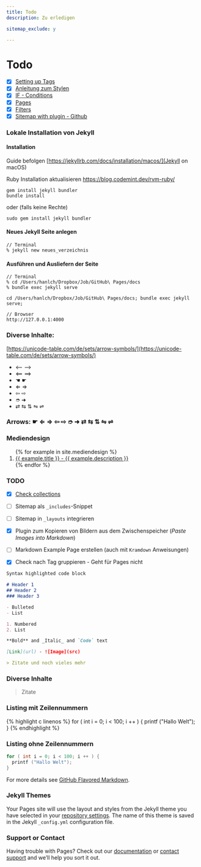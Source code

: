 ```yaml
---
title: Todo
description: Zu erledigen

sitemap_exclude: y

---
```



# Todo

- [x] [Setting up Tags](https://idratherbewriting.com/documentation-theme-jekyll/mydoc_tags.html)
- [x] [Anleitung zum Stylen](https://aregsar.com/blog/2019/how-to-customize-your-github-pages-blog-layout-in-five-minutes/)
- [x] [IF - Conditions](https://idratherbewriting.com/documentation-theme-jekyll/mydoc_conditional_logic.html)
- [x] [Pages](https://idratherbewriting.com/documentation-theme-jekyll/mydoc_pages.html)
- [x] [Filters](https://blog.webjeda.com/jekyll-filters/)
- [x] [Sitemap with plugin - Github](https://github.com/allejo/jekyll-toc)

### Lokale Installation von Jekyll

#### Installation
Guide befolgen
[https://jekyllrb.com/docs/installation/macos/](Jekyll on macOS)

Ruby Installation aktualisieren
https://blog.codemint.dev/rvm-ruby/

```
gem install jekyll bundler
bundle install
```
oder (falls keine Rechte)
```
sudo gem install jekyll bundler
```


#### Neues Jekyll Seite anlegen
```
// Terminal
% jekyll new neues_verzeichnis
```


#### Ausführen und Ausliefern der Seite
```
// Terminal
% cd /Users/hanlch/Dropbox/Job/GitHub\ Pages/docs
% bundle exec jekyll serve

cd /Users/hanlch/Dropbox/Job/GitHub\ Pages/docs; bundle exec jekyll serve;
```

```
// Browser
http://127.0.0.1:4000
```



### Diverse Inhalte:

[https://unicode-table.com/de/sets/arrow-symbols/](https://unicode-table.com/de/sets/arrow-symbols/)

* ⟵ ⟶
* ⟸ ⟹
* ☚ ☛
* ⇐ ⇒
* ⇦ ⇨
* ➮ ➜
* ⇄ ⇆ ⇅ ⇋ ⇌

### Arrows: ☛ ⇐ ⇒ ⇦ ⇨ ➮ ➜ ⇄ ⇆ ⇅ ⇋ ⇌



### Mediendesign
<ol>
{% for example in site.mediendesign %}
<li><a href="{{ example.url }}">
{{ example.title }} - {{ example.description }}
</a></li>
{% endfor %}
</ol>


### TODO

- [x] [Check collections](https://jekyllrb.com/docs/collections/)
- [ ] Sitemap als `_includes`-Snippet 
- [ ] Sitemap in `_layouts` integrieren
- [x] Plugin zum Kopieren von Bildern aus dem Zwischenspeicher (*Paste Images into Markdown*)
- [ ] Markdown Example Page erstellen (auch mit `Kramdown` Anweisungen)
- [x] Check nach Tag gruppieren - Geht für Pages nicht


```markdown
Syntax highlighted code block

# Header 1
## Header 2
### Header 3

- Bulleted
- List

1. Numbered
2. List

**Bold** and _Italic_ and `Code` text

[Link](url) - ![Image](src)

> Zitate und noch vieles mehr
```

### Diverse Inhalte

> Zitate




### Listing mit Zeilennummern
{% highlight c linenos %}
for ( int i = 0; i < 100; i ++ ) {
printf ("Hallo Welt");
}
{% endhighlight %}


### Listing ohne Zeilennummern
```c
for ( int i = 0; i < 100; i ++ ) {
  printf ("Hallo Welt");
}
```


For more details see [GitHub Flavored Markdown](https://guides.github.com/features/mastering-markdown/).

### Jekyll Themes

Your Pages site will use the layout and styles from the Jekyll theme you have selected in your [repository settings](https://github.com/Pixelpilot/Pixelpilot.github.io/settings/pages). The name of this theme is saved in the Jekyll `_config.yml` configuration file.

### Support or Contact

Having trouble with Pages? Check out our [documentation](https://docs.github.com/categories/github-pages-basics/) or [contact support](https://support.github.com/contact) and we’ll help you sort it out.
